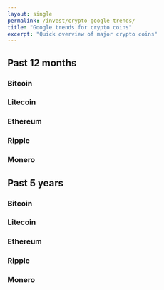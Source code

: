 ```yaml
---
layout: single
permalink: /invest/crypto-google-trends/
title: "Google trends for crypto coins"
excerpt: "Quick overview of major crypto coins"
---
```


## Past 12 months

### Bitcoin
<script type="text/javascript" src="https://ssl.gstatic.com/trends_nrtr/1544_RC05/embed_loader.js"></script> <script type="text/javascript"> trends.embed.renderExploreWidget("TIMESERIES", {"comparisonItem":[{"keyword":"bitcoin","geo":"","time":"today 12-m"}],"category":0,"property":""}, {"exploreQuery":"q=bitcoin&date=today 12-m","guestPath":"https://trends.google.com:443/trends/embed/"}); </script>

### Litecoin
<script type="text/javascript" src="https://ssl.gstatic.com/trends_nrtr/1544_RC05/embed_loader.js"></script> <script type="text/javascript"> trends.embed.renderExploreWidget("TIMESERIES", {"comparisonItem":[{"keyword":"litecoin","geo":"","time":"today 12-m"}],"category":0,"property":""}, {"exploreQuery":"q=bitcoin&date=today 12-m","guestPath":"https://trends.google.com:443/trends/embed/"}); </script> 

### Ethereum
<script type="text/javascript" src="https://ssl.gstatic.com/trends_nrtr/1544_RC05/embed_loader.js"></script> <script type="text/javascript"> trends.embed.renderExploreWidget("TIMESERIES", {"comparisonItem":[{"keyword":"litecoin","geo":"","time":"today 12-m"}],"category":0,"property":""}, {"exploreQuery":"q=ethereum&date=today 12-m","guestPath":"https://trends.google.com:443/trends/embed/"}); </script> 

### Ripple
<script type="text/javascript" src="https://ssl.gstatic.com/trends_nrtr/1544_RC05/embed_loader.js"></script> <script type="text/javascript"> trends.embed.renderExploreWidget("TIMESERIES", {"comparisonItem":[{"keyword":"litecoin","geo":"","time":"today 12-m"}],"category":0,"property":""}, {"exploreQuery":"q=ripple&date=today 12-m","guestPath":"https://trends.google.com:443/trends/embed/"}); </script> 

### Monero
<script type="text/javascript" src="https://ssl.gstatic.com/trends_nrtr/1544_RC05/embed_loader.js"></script> <script type="text/javascript"> trends.embed.renderExploreWidget("TIMESERIES", {"comparisonItem":[{"keyword":"litecoin","geo":"","time":"today 12-m"}],"category":0,"property":""}, {"exploreQuery":"q=monero&date=today 12-m","guestPath":"https://trends.google.com:443/trends/embed/"}); </script> 


## Past 5 years

### Bitcoin
<script type="text/javascript" src="https://ssl.gstatic.com/trends_nrtr/1544_RC05/embed_loader.js"></script> <script type="text/javascript"> trends.embed.renderExploreWidget("TIMESERIES", {"comparisonItem":[{"keyword":"bitcoin","geo":"","time":"today 5-y"}],"category":0,"property":""}, {"exploreQuery":"date=today%205-y&q=bitcoin","guestPath":"https://trends.google.com:443/trends/embed/"}); </script> 

### Litecoin
<script type="text/javascript" src="https://ssl.gstatic.com/trends_nrtr/1544_RC05/embed_loader.js"></script> <script type="text/javascript"> trends.embed.renderExploreWidget("TIMESERIES", {"comparisonItem":[{"keyword":"litecoin","geo":"","time":"today 5-y"}],"category":0,"property":""}, {"exploreQuery":"date=today%205-y&q=bitcoin","guestPath":"https://trends.google.com:443/trends/embed/"}); </script> 

### Ethereum
<script type="text/javascript" src="https://ssl.gstatic.com/trends_nrtr/1544_RC05/embed_loader.js"></script> <script type="text/javascript"> trends.embed.renderExploreWidget("TIMESERIES", {"comparisonItem":[{"keyword":"litecoin","geo":"","time":"today 5-y"}],"category":0,"property":""}, {"exploreQuery":"date=today%205-y&q=ethereum","guestPath":"https://trends.google.com:443/trends/embed/"}); </script>

### Ripple
<script type="text/javascript" src="https://ssl.gstatic.com/trends_nrtr/1544_RC05/embed_loader.js"></script> <script type="text/javascript"> trends.embed.renderExploreWidget("TIMESERIES", {"comparisonItem":[{"keyword":"litecoin","geo":"","time":"today 5-y"}],"category":0,"property":""}, {"exploreQuery":"date=today%205-y&q=ripple","guestPath":"https://trends.google.com:443/trends/embed/"}); </script>

### Monero
<script type="text/javascript" src="https://ssl.gstatic.com/trends_nrtr/1544_RC05/embed_loader.js"></script> <script type="text/javascript"> trends.embed.renderExploreWidget("TIMESERIES", {"comparisonItem":[{"keyword":"litecoin","geo":"","time":"today 5-y"}],"category":0,"property":""}, {"exploreQuery":"date=today%205-y&q=monero","guestPath":"https://trends.google.com:443/trends/embed/"}); </script>